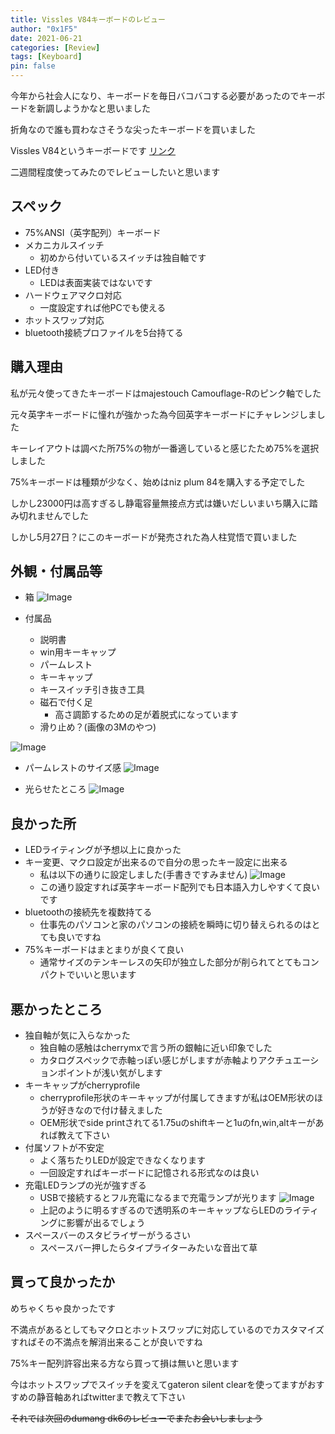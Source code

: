 ```yaml
---
title: Vissles V84キーボードのレビュー
author: "0x1F5"
date: 2021-06-21
categories: [Review]
tags: [Keyboard]
pin: false
---
```


今年から社会人になり、キーボードを毎日バコバコする必要があったのでキーボードを新調しようかなと思いました

折角なので誰も買わなさそうな尖ったキーボードを買いました

Vissles V84というキーボードです [リンク](https://vissles.com/?ref=t1p6ouzbxw)

二週間程度使ってみたのでレビューしたいと思います

## スペック

- 75%ANSI（英字配列）キーボード
- メカニカルスイッチ
  - 初めから付いているスイッチは独自軸です
- LED付き
  - LEDは表面実装ではないです
- ハードウェアマクロ対応
  - 一度設定すれば他PCでも使える
- ホットスワップ対応
- bluetooth接続プロファイルを5台持てる

## 購入理由

私が元々使ってきたキーボードはmajestouch Camouflage-Rのピンク軸でした

元々英字キーボードに憧れが強かった為今回英字キーボードにチャレンジしました

キーレイアウトは調べた所75%の物が一番適していると感じたため75%を選択しました

75%キーボードは種類が少なく、始めはniz plum 84を購入する予定でした

しかし23000円は高すぎるし静電容量無接点方式は嫌いだしいまいち購入に踏み切れませんでした

しかし5月27日？にこのキーボードが発売された為人柱覚悟で買いました

## 外観・付属品等

- 箱
![Image](https://i.imgur.com/2IBm8Mh.jpg)

- 付属品
  - 説明書
  - win用キーキャップ
  - パームレスト
  - キーキャップ
  - キースイッチ引き抜き工具
  - 磁石で付く足
    - 高さ調節するための足が着脱式になっています
  - 滑り止め？(画像の3Mのやつ)

![Image](https://i.imgur.com/94JTkDw.jpg)

- パームレストのサイズ感
![Image](https://i.imgur.com/BJHkvKS.jpg)

- 光らせたところ
![Image](https://i.imgur.com/V2awNkp.jpg)

## 良かった所

- LEDライティングが予想以上に良かった
- キー変更、マクロ設定が出来るので自分の思ったキー設定に出来る
  - 私は以下の通りに設定しました(手書きですみません)
  ![Image](https://i.imgur.com/cYC6G0m.png)
  - この通り設定すれば英字キーボード配列でも日本語入力しやすくて良いです
- bluetoothの接続先を複数持てる
  - 仕事先のパソコンと家のパソコンの接続を瞬時に切り替えられるのはとても良いですね
- 75%キーボードはまとまりが良くて良い
  - 通常サイズのテンキーレスの矢印が独立した部分が削られてとてもコンパクトでいいと思います

## 悪かったところ

- 独自軸が気に入らなかった
  - 独自軸の感触はcherrymxで言う所の銀軸に近い印象でした
  - カタログスペックで赤軸っぽい感じがしますが赤軸よりアクチュエーションポイントが浅い気がします
- キーキャップがcherryprofile
  - cherryprofile形状のキーキャップが付属してきますが私はOEM形状のほうが好きなので付け替えました
  - OEM形状でside printされてる1.75uのshiftキーと1uのfn,win,altキーがあれば教えて下さい
- 付属ソフトが不安定
  - よく落ちたりLEDが設定できなくなります
  - 一回設定すればキーボードに記憶される形式なのは良い
- 充電LEDランプの光が強すぎる
  - USBで接続するとフル充電になるまで充電ランプが光ります
  ![Image](https://i.imgur.com/FwXSRcj.jpg)
  - 上記のように明るすぎるので透明系のキーキャップならLEDのライティングに影響が出るでしょう
- スペースバーのスタビライザーがうるさい
  - スペースバー押したらタイプライターみたいな音出て草

## 買って良かったか

めちゃくちゃ良かったです

不満点があるとしてもマクロとホットスワップに対応しているのでカスタマイズすればその不満点を解消出来ることが良いですね

75%キー配列許容出来る方なら買って損は無いと思います

今はホットスワップでスイッチを変えてgateron silent clearを使ってますがおすすめの静音軸あればtwitterまで教えて下さい

~~それでは次回のdumang dk6のレビューでまたお会いしましょう~~
